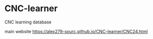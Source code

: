 # CNC-learner
CNC learning database 

main website 
https://alex279-sourc.github.io/CNC-learner/CNC24.html
